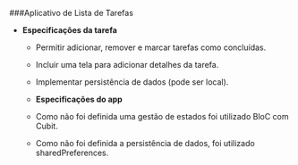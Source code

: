 ###Aplicativo de Lista de Tarefas
- **Especificações da tarefa**
  - Permitir adicionar, remover e marcar tarefas como concluídas.
  - Incluir uma tela para adicionar detalhes da tarefa.
  - Implementar persistência de dados (pode ser local).
 
  - **Especificações do app**
  - Como não foi definida uma gestão de estados foi utilizado BloC com Cubit.
  - Como não foi definida a persistência de dados, foi utilizado sharedPreferences.
